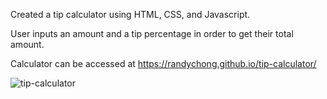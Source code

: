 Created a tip calculator using HTML, CSS, and Javascript.

User inputs an amount and a tip percentage in order to get their total amount.

Calculator can be accessed at https://randychong.github.io/tip-calculator/

![tip-calculator](https://user-images.githubusercontent.com/80119466/113911235-5cf3ae00-979f-11eb-8886-d0861aec81ce.png)
